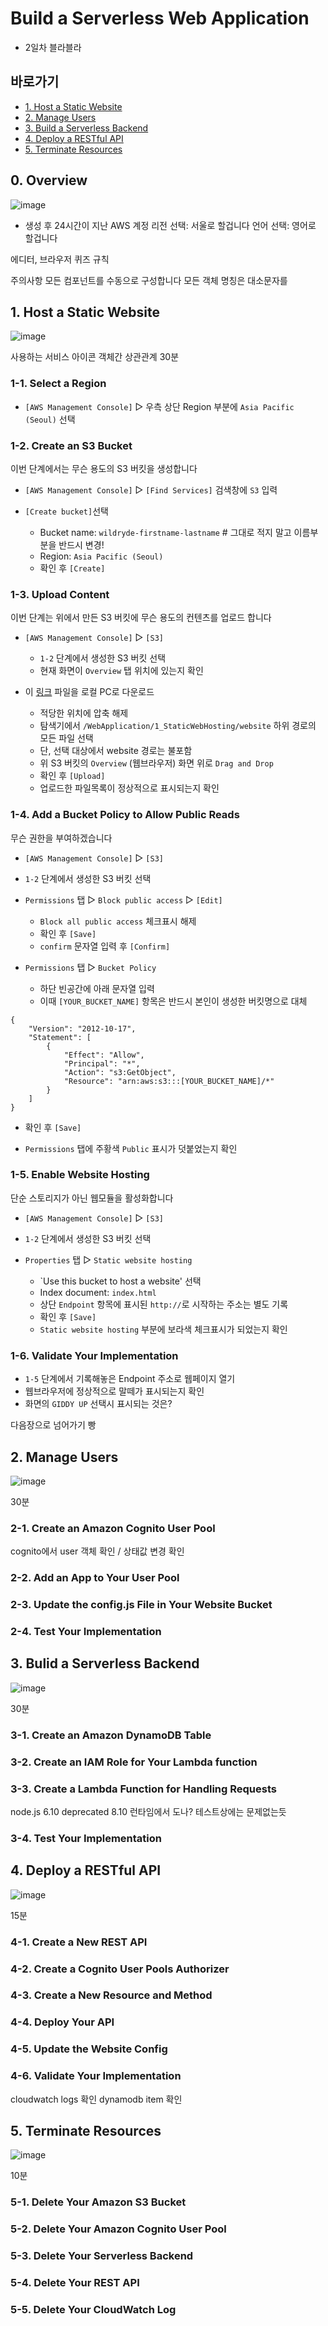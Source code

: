 # Build a Serverless Web Application

* 2일차 블라블라

## 바로가기
* [1. Host a Static Website](#1-host-a-static-website)
* [2. Manage Users](#2-manage-users)
* [3. Build a Serverless Backend](#3-bulid-a-serverless-backend)
* [4. Deploy a RESTful API](#4-deploy-a-restful-api)
* [5. Terminate Resources](#5-terminate-resources)



## 0. Overview

![image](/images/Day2-0.png)

- 생성 후 24시간이 지난 AWS 계정
리전 선택: 서울로 할겁니다
언어 선택: 영어로 할겁니다

에디터, 브라우저 
퀴즈 규칙


주의사항
모든 컴포넌트를 수동으로 구성합니다
모든 객체 명칭은 대소문자를 

## 1. Host a Static Website

![image](/images/Day2-1.png)

사용하는 서비스 아이콘
객체간 상관관계
30분

### 1-1. Select a Region
- `[AWS Management Console]` ▷ 우측 상단 Region 부분에 `Asia Pacific (Seoul)` 선택

### 1-2. Create an S3 Bucket

이번 단계에서는 무슨 용도의 S3 버킷을 생성합니다

* `[AWS Management Console]` ▷ `[Find Services]` 검색창에 `S3` 입력
* `[Create bucket]`선택

  - Bucket name: `wildryde-firstname-lastname` # 그대로 적지 말고 이름부분을 반드시 변경!
  - Region: `Asia Pacific (Seoul)`
  - 확인 후 `[Create]`

### 1-3. Upload Content

이번 단계는 위에서 만든 S3 버킷에 무슨 용도의 컨텐츠를 업로드 합니다

* `[AWS Management Console]` ▷ `[S3]`

  - `1-2` 단계에서 생성한 S3 버킷 선택
  - 현재 화면이 `Overview` 탭 위치에 있는지 확인
  
* 이 [링크](https://github.com/awslabs/aws-serverless-workshops/archive/master.zip) 파일을 로컬 PC로 다운로드
  
  - 적당한 위치에 압축 해제
  - 탐색기에서 `/WebApplication/1_StaticWebHosting/website` 하위 경로의 모든 파일 선택
  - 단, 선택 대상에서 website 경로는 불포함
  - 위 S3 버킷의 `Overview` (웹브라우저) 화면 위로 `Drag and Drop`
  - 확인 후 `[Upload]`
  - 업로드한 파일목록이 정상적으로 표시되는지 확인

### 1-4. Add a Bucket Policy to Allow Public Reads

무슨 권한을 부여하겠습니다

* `[AWS Management Console]` ▷ `[S3]`
* `1-2` 단계에서 생성한 S3 버킷 선택
* `Permissions` 탭 ▷ `Block public access` ▷ `[Edit]`
  
  - `Block all public access` 체크표시 해제
  - 확인 후 `[Save]`
  - `confirm` 문자열 입력 후 `[Confirm]`
  
* `Permissions` 탭 ▷ `Bucket Policy`

  - 하단 빈공간에 아래 문자열 입력
  - 이때 `[YOUR_BUCKET_NAME]` 항목은 반드시 본인이 생성한 버킷명으로 대체
```
{
    "Version": "2012-10-17",
    "Statement": [
        {
            "Effect": "Allow", 
            "Principal": "*", 
            "Action": "s3:GetObject", 
            "Resource": "arn:aws:s3:::[YOUR_BUCKET_NAME]/*" 
        } 
    ] 
}
```
  - 확인 후 `[Save]`
* `Permissions` 탭에 주황색 `Public` 표시가 덧붙었는지 확인

### 1-5. Enable Website Hosting

단순 스토리지가 아닌 웹모듈을 활성화합니다

* `[AWS Management Console]` ▷ `[S3]`
* `1-2` 단계에서 생성한 S3 버킷 선택
* `Properties` 탭 ▷ `Static website hosting`
  
  - `Use this bucket to host a website' 선택
  - Index document: `index.html`
  - 상단 `Endpoint` 항목에 표시된 `http://`로 시작하는 주소는 별도 기록
  - 확인 후 `[Save]`
  - `Static website hosting` 부분에 보라색 체크표시가 되었는지 확인

### 1-6. Validate Your Implementation

* `1-5` 단계에서 기록해놓은 Endpoint 주소로 웹페이지 열기
* 웹브라우저에 정상적으로 말떼가 표시되는지 확인
* 화면의 `GIDDY UP` 선택시 표시되는 것은?


다음장으로 넘어가기 빵



## 2. Manage Users

![image](/images/Day2-2.png)

30분

### 2-1. Create an Amazon Cognito User Pool

cognito에서 user 객체 확인 / 상태값 변경 확인

### 2-2. Add an App to Your User Pool

### 2-3. Update the config.js File in Your Website Bucket

### 2-4. Test Your Implementation


## 3. Bulid a Serverless Backend

![image](/images/Day2-3.png)

30분

### 3-1. Create an Amazon DynamoDB Table

### 3-2. Create an IAM Role for Your Lambda function

### 3-3. Create a Lambda Function for Handling Requests

node.js 6.10 deprecated
	8.10 런타임에서 도나?
	테스트상에는 문제없는듯
  
### 3-4. Test Your Implementation

## 4. Deploy a RESTful API

![image](/images/Day2-4.png)

15분


### 4-1. Create a New REST API

### 4-2. Create a Cognito User Pools Authorizer

### 4-3. Create a New Resource and Method

### 4-4. Deploy Your API

### 4-5. Update the Website Config

### 4-6. Validate Your Implementation

cloudwatch logs 확인
dynamodb item 확인


## 5. Terminate Resources

![image](/images/Day2-5.png)

10분

### 5-1. Delete Your Amazon S3 Bucket

### 5-2. Delete Your Amazon Cognito User Pool

### 5-3. Delete Your Serverless Backend

### 5-4. Delete Your REST API

### 5-5. Delete Your CloudWatch Log
